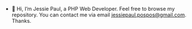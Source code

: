 - 👋 Hi, I’m Jessie Paul, a PHP Web Developer. Feel free to browse my repository. You can contact me via email jessiepaul.pospos@gmail.com. Thanks.


<!---
epaulett3/epaulett3 is a ✨ special ✨ repository because its `README.md` (this file) appears on your GitHub profile.
You can click the Preview link to take a look at your changes.
--->

